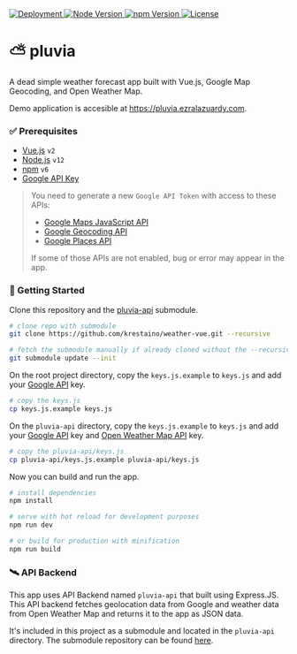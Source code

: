 <a href="https://pluvia.ezralazuardy.com">
  <img src="https://therealsujitk-vercel-badge.vercel.app/?app=2kty9vcrck" alt="Deployment">
</a>
<a href="https://nodejs.org/en/download">
    <img alt="Node Version" src="https://img.shields.io/badge/node-%3E%3D%2012-brightgreen">
</a>
<a href="https://nodejs.org/en/download">
    <img alt="npm Version" src="https://img.shields.io/badge/npm-%3E%3D%206-red">
</a>
<a href="https://github.com/ezralazuardy/pluvia/blob/master/LICENSE">
  <img src="https://img.shields.io/github/license/ezralazuardy/pluvia" alt="License">
</a>

# ⛅ pluvia

A dead simple weather forecast app built with Vue.js, Google Map Geocoding, and Open Weather Map.

Demo application is accesible at https://pluvia.ezralazuardy.com.

### ✅ Prerequisites

* [Vue.js](https://vuejs.org) `v2`
* [Node.js](https://nodejs.org) `v12`
* [npm](https://nodejs.org) `v6`
* [Google API Key](https://developers.google.com/maps/documentation/javascript/get-api-key)

> You need to generate a new `Google API Token` with access to these APIs:
> * [Google Maps JavaScript API](https://developers.google.com/maps/documentation/javascript/get-api-key)
> * [Google Geocoding API](https://developers.google.com/maps/documentation/geocoding/get-api-key)
> * [Google Places API](https://developers.google.com/places/web-service/autocomplete)
>
> If some of those APIs are not enabled, bug or error may appear in the app.

### 🚀 Getting Started

Clone this repository and the [pluvia-api](https://github.com/ezralazuardy/pluvia-api) submodule.

```bash
# clone repo with submodule
git clone https://github.com/krestaino/weather-vue.git --recursive

# fetch the submodule manually if already cloned without the --recursive flag
git submodule update --init
```

On the root project directory, copy the `keys.js.example` to `keys.js` and add your
[Google API](https://developers.google.com/maps/documentation/javascript/get-api-key) key.

```bash
# copy the keys.js
cp keys.js.example keys.js
```

On the `pluvia-api` directory, copy the `keys.js.example` to `keys.js` and add your
[Google API](https://developers.google.com/maps/documentation/javascript/get-api-key) key and
[Open Weather Map API](https://home.openweathermap.org/api_keys) key.

```bash
# copy the pluvia-api/keys.js
cp pluvia-api/keys.js.example pluvia-api/keys.js
```

Now you can build and run the app.

``` bash
# install dependencies
npm install

# serve with hot reload for development purposes
npm run dev

# or build for production with minification
npm run build
```

### 🛰️ API Backend

This app uses API Backend named `pluvia-api` that built using Express.JS. This API backend fetches geolocation data
from Google and weather data from Open Weather Map and returns it to the app as JSON data.

It's included in this project as a submodule and located in the `pluvia-api` directory. The submodule repository
can be found [here](https://github.com/ezralazuardy/pluvia-api).
